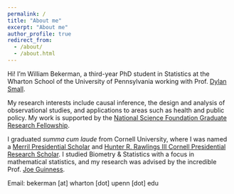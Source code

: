 ```yaml
---
permalink: /
title: "About me"
excerpt: "About me"
author_profile: true
redirect_from: 
  - /about/
  - /about.html
---
```


Hi! I’m William Bekerman, a third-year PhD student in Statistics at the Wharton School of the University of Pennsylvania working with Prof. [Dylan Small](https://statistics.wharton.upenn.edu/profile/dsmall/).

My research interests include causal inference, the design and analysis of observational studies, and applications to areas such as health and public policy. My work is supported by the [National Science Foundation Graduate Research Fellowship](https://www.nsfgrfp.org/).

I graduated <i>summa cum laude</i> from Cornell University, where I was named a [Merril Presidential Scholar](https://scl.cornell.edu/about-scl/awards-funding/merrill-presidential-scholars-program) and [Hunter R. Rawlings III Cornell Presidential Research Scholar](https://scl.cornell.edu/get-involved/cornell-commitment/rawlings-cornell-presidential-research-scholars). I studied Biometry & Statistics with a focus in mathematical statistics, and my research was advised by the incredible Prof. [Joe Guinness](http://guinness.cals.cornell.edu/).

Email: bekerman [at] wharton [dot] upenn [dot] edu
